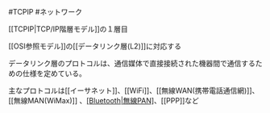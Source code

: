 #TCPIP #ネットワーク 

[[TCPIP|TCP/IP階層モデル]]の１層目

[[OSI参照モデル]]の[[データリンク層(L2)]]に対応する

データリンク層のプロトコルは、通信媒体で直接接続された機器間で通信するための仕様を定めている。

主なプロトコルは[[イーサネット]]、[[WiFi]]、[[無線WAN(携帯電話通信網)]]、[[無線MAN(WiMax)]] 、[[Bluetooth|無線PAN]](Bluetooth)、[[PPP]]など